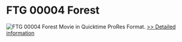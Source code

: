 # FTG 00004 Forest
![FTG 00004 Forest](https://mycommerce.akamaized.net/api/pimages/P300617844/BIG/300617844.JPG)
Movie in Quicktime ProRes Format.
[>> Detailed information](https://secure.shareit.com/shareit/product.html?productid=300617844&affiliateid=200057808)